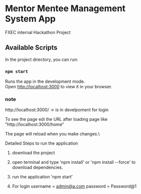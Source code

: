 # Mentor Mentee Management System App

FXEC internal Hackathon Project

## Available Scripts

In the project directory, you can run:

### `npm start`

Runs the app in the development mode.\
Open [http://localhost:3000](http://localhost:3000) to view it in your browser.

### note

http://localhost:3000/ -> is in develpoment for login 

To see the page edi the URL after loading page like "http://localhost:3000/home"

The page will reload when you make changes.\

Detailed Steps to run the application

1. download the project
2. open terminal and type 'npm install' or 'npm install --force' to \
download dependencies.
3. run the application 'npm start'

4. For login username = admin@a.com
        password = Password@1